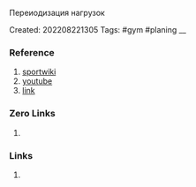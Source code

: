 Переиодизация нагрузок

Created: 202208221305
Tags: #gym #planing 
__
### Reference
1. [sportwiki](http://sportwiki.to/%D0%9F%D0%B5%D1%80%D0%B8%D0%BE%D0%B4%D0%B8%D0%B7%D0%B0%D1%86%D0%B8%D1%8F)
2. [youtube](https://www.youtube.com/watch?v=rip0PDSk7vw)
3. [link](https://www.myprotein.ru/blog/trenirovki/tsiklirovanie-periodizatsiya-nagruzok-bodibilding/)

### Zero Links
1. 

### Links
1. 

